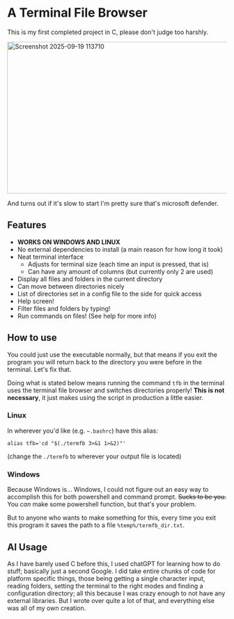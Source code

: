 # A Terminal File Browser
This is my first completed project in C, please don't judge too harshly.

<img width="1352" height="349" alt="Screenshot 2025-09-19 113710" src="https://github.com/user-attachments/assets/13c8cfd8-4dfe-4c24-b853-65f905f320cd" />

And turns out if it's slow to start I'm pretty sure that's microsoft defender.

## Features
- **WORKS ON WINDOWS AND LINUX**
- No external dependencies to install (a main reason for how long it took)
- Neat terminal interface
    - Adjusts for terminal size (each time an input is pressed, that is)
    - Can have any amount of columns (but currently only 2 are used)
- Display all files and folders in the current directory
- Can move between directories nicely
- List of directories set in a config file to the side for quick access
- Help screen!
- Filter files and folders by typing!
- Run commands on files! (See help for more info)

## How to use
You could just use the executable normally, but that means if you exit the program you will return back to the directory you were before in the terminal. Let's fix that.

Doing what is stated below means running the command `tfb` in the terminal uses the terminal file browser and switches directories properly!
**This is not necessary**, it just makes using the script in production a little easier.
### Linux
In wherever you'd like (e.g. `~.bashrc`) have this alias:
```
alias tfb='cd "$(./termfb 3>&1 1>&2)"'
```
(change the `./termfb` to wherever your output file is located)

### Windows
Because Windows is... Windows, I could not figure out an easy way to accomplish this for both powershell and command prompt. ~~Sucks to be you.~~ You *can* make some powershell function, but that's your problem.

But to anyone who wants to make something for this, every time you exit this program it saves the path to a file `%temp%/termfb_dir.txt`.

## AI Usage
As I have barely used C before this, I used chatGPT for learning how to do stuff; basically just a second Google. I did take entire chunks of code for platform specific things, those being getting a single character input, reading folders, setting the terminal to the right modes and finding a configuration directory; all this because I was crazy enough to not have any external libraries. But I wrote over quite a lot of that, and everything else was all of my own creation.

